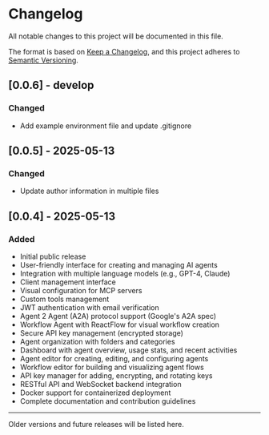 # Changelog

All notable changes to this project will be documented in this file.

The format is based on [Keep a Changelog](https://keepachangelog.com/en/1.0.0/),
and this project adheres to [Semantic Versioning](https://semver.org/spec/v2.0.0.html).

## [0.0.6] - develop

### Changed

- Add example environment file and update .gitignore

## [0.0.5] - 2025-05-13

### Changed

- Update author information in multiple files

## [0.0.4] - 2025-05-13

### Added
- Initial public release
- User-friendly interface for creating and managing AI agents
- Integration with multiple language models (e.g., GPT-4, Claude)
- Client management interface
- Visual configuration for MCP servers
- Custom tools management
- JWT authentication with email verification
- Agent 2 Agent (A2A) protocol support (Google's A2A spec)
- Workflow Agent with ReactFlow for visual workflow creation
- Secure API key management (encrypted storage)
- Agent organization with folders and categories
- Dashboard with agent overview, usage stats, and recent activities
- Agent editor for creating, editing, and configuring agents
- Workflow editor for building and visualizing agent flows
- API key manager for adding, encrypting, and rotating keys
- RESTful API and WebSocket backend integration
- Docker support for containerized deployment
- Complete documentation and contribution guidelines

---

Older versions and future releases will be listed here.
